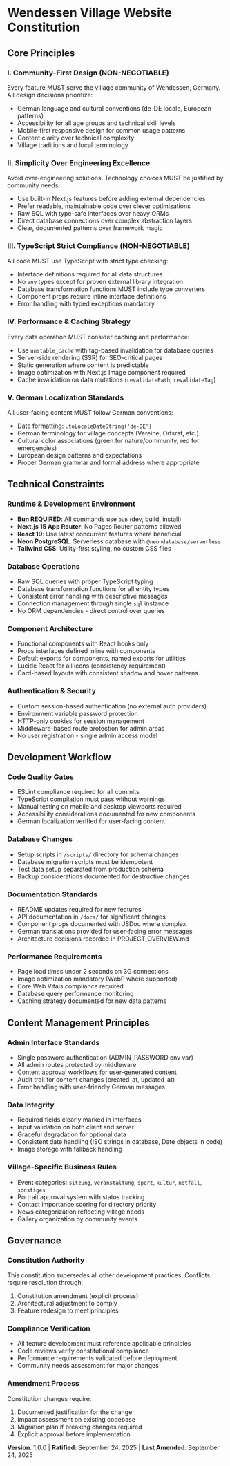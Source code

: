 # Wendessen Village Website Constitution

## Core Principles

### I. Community-First Design (NON-NEGOTIABLE)

Every feature MUST serve the village community of Wendessen, Germany. All design decisions prioritize:

-   German language and cultural conventions (de-DE locale, European patterns)
-   Accessibility for all age groups and technical skill levels
-   Mobile-first responsive design for common usage patterns
-   Content clarity over technical complexity
-   Village traditions and local terminology

### II. Simplicity Over Engineering Excellence

Avoid over-engineering solutions. Technology choices MUST be justified by community needs:

-   Use built-in Next.js features before adding external dependencies
-   Prefer readable, maintainable code over clever optimizations
-   Raw SQL with type-safe interfaces over heavy ORMs
-   Direct database connections over complex abstraction layers
-   Clear, documented patterns over framework magic

### III. TypeScript Strict Compliance (NON-NEGOTIABLE)

All code MUST use TypeScript with strict type checking:

-   Interface definitions required for all data structures
-   No `any` types except for proven external library integration
-   Database transformation functions MUST include type converters
-   Component props require inline interface definitions
-   Error handling with typed exceptions mandatory

### IV. Performance & Caching Strategy

Every data operation MUST consider caching and performance:

-   Use `unstable_cache` with tag-based invalidation for database queries
-   Server-side rendering (SSR) for SEO-critical pages
-   Static generation where content is predictable
-   Image optimization with Next.js Image component required
-   Cache invalidation on data mutations (`revalidatePath`, `revalidateTag`)

### V. German Localization Standards

All user-facing content MUST follow German conventions:

-   Date formatting: `.toLocaleDateString('de-DE')`
-   German terminology for village concepts (Vereine, Ortsrat, etc.)
-   Cultural color associations (green for nature/community, red for emergencies)
-   European design patterns and expectations
-   Proper German grammar and formal address where appropriate

## Technical Constraints

### Runtime & Development Environment

-   **Bun REQUIRED**: All commands use `bun` (dev, build, install)
-   **Next.js 15 App Router**: No Pages Router patterns allowed
-   **React 19**: Use latest concurrent features where beneficial
-   **Neon PostgreSQL**: Serverless database with `@neondatabase/serverless`
-   **Tailwind CSS**: Utility-first styling, no custom CSS files

### Database Operations

-   Raw SQL queries with proper TypeScript typing
-   Database transformation functions for all entity types
-   Consistent error handling with descriptive messages
-   Connection management through single `sql` instance
-   No ORM dependencies - direct control over queries

### Component Architecture

-   Functional components with React hooks only
-   Props interfaces defined inline with components
-   Default exports for components, named exports for utilities
-   Lucide React for all icons (consistency requirement)
-   Card-based layouts with consistent shadow and hover patterns

### Authentication & Security

-   Custom session-based authentication (no external auth providers)
-   Environment variable password protection
-   HTTP-only cookies for session management
-   Middleware-based route protection for admin areas
-   No user registration - single admin access model

## Development Workflow

### Code Quality Gates

-   ESLint compliance required for all commits
-   TypeScript compilation must pass without warnings
-   Manual testing on mobile and desktop viewports required
-   Accessibility considerations documented for new components
-   German localization verified for user-facing content

### Database Changes

-   Setup scripts in `/scripts/` directory for schema changes
-   Database migration scripts must be idempotent
-   Test data setup separated from production schema
-   Backup considerations documented for destructive changes

### Documentation Standards

-   README updates required for new features
-   API documentation in `/docs/` for significant changes
-   Component props documented with JSDoc where complex
-   German translations provided for user-facing error messages
-   Architecture decisions recorded in PROJECT_OVERVIEW.md

### Performance Requirements

-   Page load times under 2 seconds on 3G connections
-   Image optimization mandatory (WebP where supported)
-   Core Web Vitals compliance required
-   Database query performance monitoring
-   Caching strategy documented for new data patterns

## Content Management Principles

### Admin Interface Standards

-   Single password authentication (ADMIN_PASSWORD env var)
-   All admin routes protected by middleware
-   Content approval workflows for user-generated content
-   Audit trail for content changes (created_at, updated_at)
-   Error handling with user-friendly German messages

### Data Integrity

-   Required fields clearly marked in interfaces
-   Input validation on both client and server
-   Graceful degradation for optional data
-   Consistent date handling (ISO strings in database, Date objects in code)
-   Image storage with fallback handling

### Village-Specific Business Rules

-   Event categories: `sitzung`, `veranstaltung`, `sport`, `kultur`, `notfall`, `sonstiges`
-   Portrait approval system with status tracking
-   Contact importance scoring for directory priority
-   News categorization reflecting village needs
-   Gallery organization by community events

## Governance

### Constitution Authority

This constitution supersedes all other development practices. Conflicts require resolution through:

1. Constitution amendment (explicit process)
2. Architectural adjustment to comply
3. Feature redesign to meet principles

### Compliance Verification

-   All feature development must reference applicable principles
-   Code reviews verify constitutional compliance
-   Performance requirements validated before deployment
-   Community needs assessment for major changes

### Amendment Process

Constitution changes require:

1. Documented justification for the change
2. Impact assessment on existing codebase
3. Migration plan if breaking changes required
4. Explicit approval before implementation

**Version**: 1.0.0 | **Ratified**: September 24, 2025 | **Last Amended**: September 24, 2025
